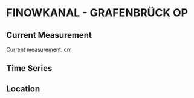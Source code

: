 # FINOWKANAL - GRAFENBRÜCK OP

## Current Measurement

Current measurement: <Value topic="rivers/pegel-online/FiK/GRAFENBRÜCK_OP/measurementValue"/> cm

## Time Series

<TimeSeries topic="rivers/pegel-online/FiK/GRAFENBRÜCK_OP/measurementValue" period="week" />

## Location

<WorldMap>
  <Marker lat="52.84204282973306" lon="13.625712433964802" labelTopic="rivers/pegel-online/FiK/GRAFENBRÜCK_OP" />
</WorldMap>
